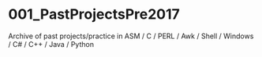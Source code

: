# 001_PastProjectsPre2017
Archive of past projects/practice in ASM / C / PERL / Awk / Shell / Windows / C# / C++ / Java / Python
